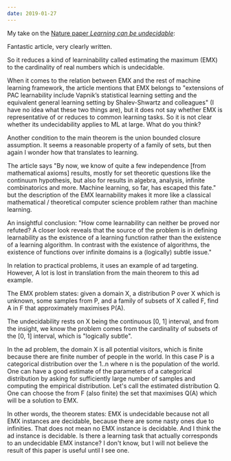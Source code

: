 ```yaml
---
date: 2019-01-27
---
```


My take on the [Nature paper _Learning can be undecidable_](https://www.nature.com/articles/s42256-018-0002-3):

Fantastic article, very clearly written.

So it reduces a kind of learninability called estimating the maximum (EMX) to the cardinality of real numbers which is undecidable.

When it comes to the relation between EMX and the rest of machine learning framework, the article mentions that EMX belongs to "extensions of PAC learnability include Vapnik’s statistical learning setting and the equivalent general learning setting by Shalev-Shwartz and colleagues" (I have no idea what these two things are), but it does not say whether EMX is representative of or reduces to common learning tasks. So it is not clear whether its undecidability applies to ML at large. What do you think?

Another condition to the main theorem is the union bounded closure assumption. It seems a reasonable property of a family of sets, but then again I wonder how that translates to learning.

The article says "By now, we know of quite a few independence [from mathematical axioms] results, mostly for set theoretic questions like the continuum hypothesis, but also for results in algebra, analysis, infinite combinatorics and more. Machine learning, so far, has escaped this fate." but the description of the EMX learnability makes it more like a classical mathematical / theoretical computer science problem rather than machine learning.

An insightful conclusion: "How come learnability can neither be proved nor refuted? A closer look reveals that the source of the problem is in defining learnability as the existence of a learning function rather than the existence of a learning algorithm. In contrast with the existence of algorithms, the existence of functions over infinite domains is a (logically) subtle issue."

In relation to practical problems, it uses an example of ad targeting. However, A lot is lost in translation from the main theorem to this ad example.

The EMX problem states: given a domain X, a distribution P over X which is unknown, some samples from P, and a family of subsets of X called F, find A in F that approximately maximises P(A).

The undecidability rests on X being the continuous [0, 1] interval, and from the insight, we know the problem comes from the cardinality of subsets of the [0, 1] interval, which is "logically subtle".

In the ad problem, the domain X is all potential visitors, which is finite because there are finite number of people in the world. In this case P is a categorical distribution over the 1..n where n is the population of the world. One can have a good estimate of the parameters of a categorical distribution by asking for sufficiently large number of samples and computing the empirical distribution. Let's call the estimated distribution Q. One can choose the from F (also finite) the set that maximises Q(A) which will be a solution to EMX.

In other words, the theorem states: EMX is undecidable because not all EMX instances are decidable, because there are some nasty ones due to infinities. That does not mean no EMX instance is decidable. And I think the ad instance is decidable. Is there a learning task that actually corresponds to an undecidable EMX instance? I don't know, but I will not believe the result of this paper is useful until I see one.
